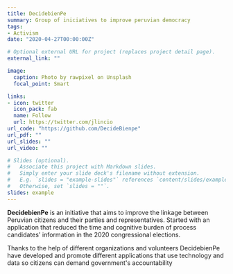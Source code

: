 ```yaml
---
title: DecidebienPe
summary: Group of iniciatives to improve peruvian democracy
tags:
- Activism
date: "2020-04-27T00:00:00Z"

# Optional external URL for project (replaces project detail page).
external_link: ""

image:
  caption: Photo by rawpixel on Unsplash
  focal_point: Smart

links:
- icon: twitter
  icon_pack: fab
  name: Follow
  url: https://twitter.com/jlincio
url_code: "https://github.com/DecideBienpe"
url_pdf: ""
url_slides: ""
url_video: ""

# Slides (optional).
#   Associate this project with Markdown slides.
#   Simply enter your slide deck's filename without extension.
#   E.g. `slides = "example-slides"` references `content/slides/example-slides.md`.
#   Otherwise, set `slides = ""`.
slides: example
---
```





**DecidebienPe** is an initiative that aims to improve the linkage between Peruvian citizens and their parties and representatives. Started with an application that reduced the time and cognitive burden of process candidates' information in the 2020 congressional elections. 

Thanks to the help of different organizations and volunteers DecidebienPe have developed and promote different applications that use technology and data so citizens can demand  government's accountability 


